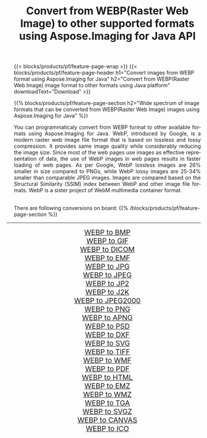 ﻿---
title: Convert from WEBP(Raster Web Image) to other supported formats using Aspose.Imaging for Java API 
weight: 3920
url: /java/conversion/from/webp/ 
lang: en
langdirlevel: 2
locales: zh-hans,ja,it,ru,de,es,fr,nl,id,lt,pl,pt,vi,tr,ko,zh-hant,ar,hi,th,sv,cs,uk,he
description: Aspose.Imaging API can easily convert from WEBP(Raster Web Image) to other formats using Java platform
---

{{< blocks/products/pf/feature-page-wrap >}}
{{< blocks/products/pf/feature-page-header h1="Convert images from WEBP format using Aspose.Imaging for Java" h2="Convert from WEBP(Raster Web Image) image format to other formats using Java platform" downloadText="Download" >}}


{{% blocks/products/pf/feature-page-section  h2="Wide spectrum of image formats that can be converted from WEBP(Raster Web Image) images using Aspose.Imaging for Java" %}}
<p align=justify>You can programmaticaly convert from WEBP format to other available formats using 
Aspose.Imaging for Java. WebP, introduced by Google, is a modern raster web image file format that is based on lossless and lossy compression. It provides same image quality while considerably reducing the image size. Since most of the web pages use images as effective representation of data, the use of WebP images in web pages results in faster loading of web pages. As per Google, WebP lossless images are 26% smaller in size compared to PNGs, while WebP lossy images are 25-34% smaller than comparable JPEG images. Images are compared based on the Structural Similarity (SSIM) index between WebP and other image file formats. WebP is a sister project of WebM multimedia container format.</p>
<br/>
There are following conversions on board:
{{% /blocks/products/pf/feature-page-section %}}
<div class="container-fluid productfamilypage bg-gray">
    <div class="convertypes bg-gray agp-content section">
        <div class="container">
		<hr style="margin-left:-20px;"/>
		<div class="row other-converters" style="gap: 10px;font-size: 19px;text-align:center;">
		    <div class='col-md-2 other-converter remove-lp remove-rp'><a href="/imaging/java/conversion/webp-to-bmp/" style="padding:15px;">WEBP to BMP</a></div><div class='col-md-2 other-converter remove-lp remove-rp'><a href="/imaging/java/conversion/webp-to-gif/" style="padding:15px;">WEBP to GIF</a></div><div class='col-md-2 other-converter remove-lp remove-rp'><a href="/imaging/java/conversion/webp-to-dicom/" style="padding:15px;">WEBP to DICOM</a></div><div class='col-md-2 other-converter remove-lp remove-rp'><a href="/imaging/java/conversion/webp-to-emf/" style="padding:15px;">WEBP to EMF</a></div><div class='col-md-2 other-converter remove-lp remove-rp'><a href="/imaging/java/conversion/webp-to-jpg/" style="padding:15px;">WEBP to JPG</a></div><div class='col-md-2 other-converter remove-lp remove-rp'><a href="/imaging/java/conversion/webp-to-jpeg/" style="padding:15px;">WEBP to JPEG</a></div><div class='col-md-2 other-converter remove-lp remove-rp'><a href="/imaging/java/conversion/webp-to-jp2/" style="padding:15px;">WEBP to JP2</a></div><div class='col-md-2 other-converter remove-lp remove-rp'><a href="/imaging/java/conversion/webp-to-j2k/" style="padding:15px;">WEBP to J2K</a></div><div class='col-md-2 other-converter remove-lp remove-rp'><a href="/imaging/java/conversion/webp-to-jpeg2000/" style="padding:15px;">WEBP to JPEG2000</a></div><div class='col-md-2 other-converter remove-lp remove-rp'><a href="/imaging/java/conversion/webp-to-png/" style="padding:15px;">WEBP to PNG</a></div><div class='col-md-2 other-converter remove-lp remove-rp'><a href="/imaging/java/conversion/webp-to-apng/" style="padding:15px;">WEBP to APNG</a></div><div class='col-md-2 other-converter remove-lp remove-rp'><a href="/imaging/java/conversion/webp-to-psd/" style="padding:15px;">WEBP to PSD</a></div><div class='col-md-2 other-converter remove-lp remove-rp'><a href="/imaging/java/conversion/webp-to-dxf/" style="padding:15px;">WEBP to DXF</a></div><div class='col-md-2 other-converter remove-lp remove-rp'><a href="/imaging/java/conversion/webp-to-svg/" style="padding:15px;">WEBP to SVG</a></div><div class='col-md-2 other-converter remove-lp remove-rp'><a href="/imaging/java/conversion/webp-to-tiff/" style="padding:15px;">WEBP to TIFF</a></div><div class='col-md-2 other-converter remove-lp remove-rp'><a href="/imaging/java/conversion/webp-to-wmf/" style="padding:15px;">WEBP to WMF</a></div><div class='col-md-2 other-converter remove-lp remove-rp'><a href="/imaging/java/conversion/webp-to-pdf/" style="padding:15px;">WEBP to PDF</a></div><div class='col-md-2 other-converter remove-lp remove-rp'><a href="/imaging/java/conversion/webp-to-html/" style="padding:15px;">WEBP to HTML</a></div><div class='col-md-2 other-converter remove-lp remove-rp'><a href="/imaging/java/conversion/webp-to-emz/" style="padding:15px;">WEBP to EMZ</a></div><div class='col-md-2 other-converter remove-lp remove-rp'><a href="/imaging/java/conversion/webp-to-wmz/" style="padding:15px;">WEBP to WMZ</a></div><div class='col-md-2 other-converter remove-lp remove-rp'><a href="/imaging/java/conversion/webp-to-tga/" style="padding:15px;">WEBP to TGA</a></div><div class='col-md-2 other-converter remove-lp remove-rp'><a href="/imaging/java/conversion/webp-to-svgz/" style="padding:15px;">WEBP to SVGZ</a></div><div class='col-md-2 other-converter remove-lp remove-rp'><a href="/imaging/java/conversion/webp-to-canvas/" style="padding:15px;">WEBP to CANVAS</a></div><div class='col-md-2 other-converter remove-lp remove-rp'><a href="/imaging/java/conversion/webp-to-ico/" style="padding:15px;">WEBP to ICO</a></div>
                </div>
        </div>
    </div>
</div>
<br/>

